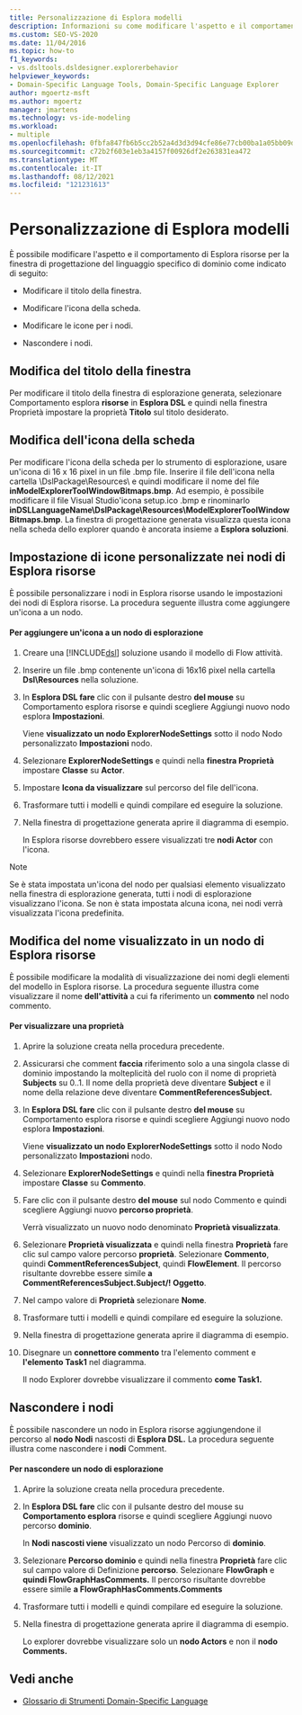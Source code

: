 ```yaml
---
title: Personalizzazione di Esplora modelli
description: Informazioni su come modificare l'aspetto e il comportamento di Esplora risorse per la finestra di progettazione del linguaggio specifico di dominio.
ms.custom: SEO-VS-2020
ms.date: 11/04/2016
ms.topic: how-to
f1_keywords:
- vs.dsltools.dsldesigner.explorerbehavior
helpviewer_keywords:
- Domain-Specific Language Tools, Domain-Specific Language Explorer
author: mgoertz-msft
ms.author: mgoertz
manager: jmartens
ms.technology: vs-ide-modeling
ms.workload:
- multiple
ms.openlocfilehash: 0fbfa847fb6b5cc2b52a4d3d3d94cfe86e77cb00ba1a05bb09d89bdceec68820
ms.sourcegitcommit: c72b2f603e1eb3a4157f00926df2e263831ea472
ms.translationtype: MT
ms.contentlocale: it-IT
ms.lasthandoff: 08/12/2021
ms.locfileid: "121231613"
---
```

# <a name="customizing-the-model-explorer"></a>Personalizzazione di Esplora modelli
È possibile modificare l'aspetto e il comportamento di Esplora risorse per la finestra di progettazione del linguaggio specifico di dominio come indicato di seguito:

- Modificare il titolo della finestra.

- Modificare l'icona della scheda.

- Modificare le icone per i nodi.

- Nascondere i nodi.

## <a name="changing-the-window-title"></a>Modifica del titolo della finestra
 Per modificare il titolo della finestra di esplorazione generata, selezionare Comportamento esplora  **risorse** in **Esplora DSL** e quindi nella finestra Proprietà impostare la proprietà **Titolo** sul titolo desiderato.

## <a name="changing-the-tab-icon"></a>Modifica dell'icona della scheda
 Per modificare l'icona della scheda per lo strumento di esplorazione, usare un'icona di 16 x 16 pixel in un file .bmp file. Inserire il file dell'icona nella cartella \DslPackage\Resources\ e quindi modificare il nome del file **inModelExplorerToolWindowBitmaps.bmp**. Ad esempio, è possibile modificare il file Visual Studio'icona setup.ico .bmp e rinominarlo **inDSLLanguageName\DslPackage\Resources\ModelExplorerToolWindowBitmaps.bmp**. La finestra di progettazione generata visualizza questa icona nella scheda dello explorer quando è ancorata insieme a **Esplora soluzioni**.

## <a name="setting-custom-icons-on-explorer-nodes"></a>Impostazione di icone personalizzate nei nodi di Esplora risorse
 È possibile personalizzare i nodi in Esplora risorse usando le impostazioni dei nodi di Esplora risorse. La procedura seguente illustra come aggiungere un'icona a un nodo.

#### <a name="to-add-an-icon-to-an-explorer-node"></a>Per aggiungere un'icona a un nodo di esplorazione

1. Creare una [!INCLUDE[dsl](../modeling/includes/dsl_md.md)] soluzione usando il modello di Flow attività.

2. Inserire un file .bmp contenente un'icona di 16x16 pixel nella cartella **Dsl\Resources** nella soluzione.

3. In **Esplora DSL fare** clic con il pulsante destro **del mouse** su Comportamento esplora risorse e quindi scegliere Aggiungi nuovo nodo esplora **Impostazioni**.

    Viene **visualizzato un nodo ExplorerNodeSettings** sotto il nodo Nodo personalizzato **Impostazioni** nodo.

4. Selezionare **ExplorerNodeSettings** e quindi nella **finestra Proprietà** impostare **Classe** su **Actor**.

5. Impostare **Icona da visualizzare** sul percorso del file dell'icona.

6. Trasformare tutti i modelli e quindi compilare ed eseguire la soluzione.

7. Nella finestra di progettazione generata aprire il diagramma di esempio.

    In Esplora risorse dovrebbero essere visualizzati tre **nodi Actor** con l'icona.

> [!NOTE]
> Se è stata impostata un'icona del nodo per qualsiasi elemento visualizzato nella finestra di esplorazione generata, tutti i nodi di esplorazione visualizzano l'icona. Se non è stata impostata alcuna icona, nei nodi verrà visualizzata l'icona predefinita.

## <a name="changing-the-name-displayed-on-an-explorer-node"></a>Modifica del nome visualizzato in un nodo di Esplora risorse
 È possibile modificare la modalità di visualizzazione dei nomi degli elementi del modello in Esplora risorse. La procedura seguente illustra come visualizzare il nome **dell'attività** a cui fa riferimento un **commento** nel nodo commento.

#### <a name="to-display-a-property"></a>Per visualizzare una proprietà

1. Aprire la soluzione creata nella procedura precedente.

2. Assicurarsi che comment **faccia** riferimento solo a una singola classe di dominio impostando la molteplicità del ruolo con il nome di proprietà **Subjects** su 0..1. Il nome della proprietà deve diventare **Subject** e il nome della relazione deve diventare **CommentReferencesSubject.**

3. In **Esplora DSL fare** clic con il pulsante destro **del mouse** su Comportamento esplora risorse e quindi scegliere Aggiungi nuovo nodo esplora **Impostazioni**.

     Viene **visualizzato un nodo ExplorerNodeSettings** sotto il nodo Nodo personalizzato **Impostazioni** nodo.

4. Selezionare **ExplorerNodeSettings** e quindi nella **finestra Proprietà** impostare **Classe** su **Commento**.

5. Fare clic con il pulsante destro **del mouse** sul nodo Commento e quindi scegliere Aggiungi nuovo **percorso proprietà**.

     Verrà visualizzato un nuovo nodo denominato **Proprietà visualizzata**.

6. Selezionare **Proprietà visualizzata** e quindi nella finestra **Proprietà** fare clic sul campo valore percorso **proprietà**. Selezionare **Commento**, quindi **CommentReferencesSubject**, quindi **FlowElement**. Il percorso risultante dovrebbe essere simile **a CommentReferencesSubject.Subject/! Oggetto**.

7. Nel campo valore di **Proprietà** selezionare **Nome**.

8. Trasformare tutti i modelli e quindi compilare ed eseguire la soluzione.

9. Nella finestra di progettazione generata aprire il diagramma di esempio.

10. Disegnare un **connettore commento** tra l'elemento comment e **l'elemento Task1** nel diagramma.

     Il nodo Explorer dovrebbe visualizzare il commento **come Task1.**

## <a name="hiding-nodes"></a>Nascondere i nodi
 È possibile nascondere un nodo in Esplora risorse aggiungendone il percorso al **nodo Nodi** nascosti di **Esplora DSL.** La procedura seguente illustra come nascondere i **nodi** Comment.

#### <a name="to-hide-an-explorer-node"></a>Per nascondere un nodo di esplorazione

1. Aprire la soluzione creata nella procedura precedente.

2. In **Esplora DSL fare** clic con il pulsante destro del mouse su **Comportamento esplora** risorse e quindi scegliere Aggiungi nuovo percorso **dominio**.

     In **Nodi nascosti viene** visualizzato un nodo Percorso di **dominio**.

3. Selezionare **Percorso dominio** e quindi nella finestra **Proprietà** fare clic sul campo valore di Definizione **percorso**. Selezionare **FlowGraph** e **quindi FlowGraphHasComments.** Il percorso risultante dovrebbe essere simile **a FlowGraphHasComments.Comments**

4. Trasformare tutti i modelli e quindi compilare ed eseguire la soluzione.

5. Nella finestra di progettazione generata aprire il diagramma di esempio.

     Lo explorer dovrebbe visualizzare solo un **nodo Actors** e non il **nodo Comments.**

## <a name="see-also"></a>Vedi anche

- [Glossario di Strumenti Domain-Specific Language](/previous-versions/bb126564(v=vs.100))